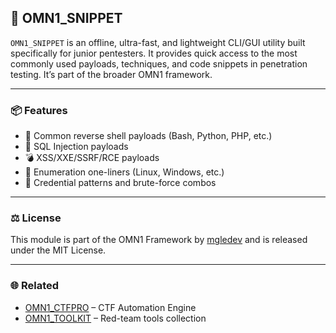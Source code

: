 ## 🧠 OMN1_SNIPPET

`OMN1_SNIPPET` is an offline, ultra-fast, and lightweight CLI/GUI utility built specifically for junior pentesters. It provides quick access to the most commonly used payloads, techniques, and code snippets in penetration testing. It’s part of the broader OMN1 framework.


---

### 📦 Features

- 🐚 Common reverse shell payloads (Bash, Python, PHP, etc.)
- 🔎 SQL Injection payloads
- 💣 XSS/XXE/SSRF/RCE payloads
- 📜 Enumeration one-liners (Linux, Windows, etc.)
- 🔐 Credential patterns and brute-force combos

---

### ⚖️ License

This module is part of the OMN1 Framework by [mgledev](https://github.com/mgledev) and is released under the MIT License.

---

### 🌐 Related

- [OMN1_CTFPRO](../OMN1_CTFPRO/) – CTF Automation Engine
- [OMN1_TOOLKIT](../OMN1_TOOLKIT/) – Red-team tools collection
